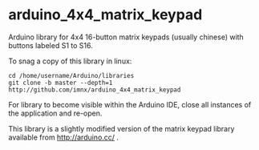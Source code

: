 # arduino_4x4_matrix_keypad
Arduino library for 4x4 16-button matrix keypads (usually chinese) with buttons labeled S1 to S16.

To snag a copy of this library in linux:
```
cd /home/username/Arduino/libraries
git clone -b master --depth=1 http://github.com/imnx/arduino_4x4_matrix_keypad
```
For library to become visible within the Arduino IDE, close all instances of the application and re-open.

This library is a slightly modified version of the matrix keypad library available from http://arduino.cc/ .
